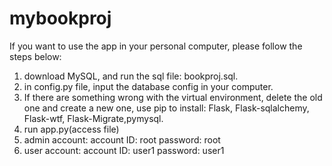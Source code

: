 # mybookproj
If you want to use the app in your personal computer, please follow the steps below:
1. download MySQL, and run the sql file: bookproj.sql.
2. in config.py file, input the database config in your computer.
3. If there are something wrong with the virtual environment, delete the old one and create a new one, use pip to install: Flask, Flask-sqlalchemy, Flask-wtf, Flask-Migrate,pymysql.
4. run app.py(access file)
5. admin account: account ID: root password: root
6. user account: account ID: user1 password: user1
   
